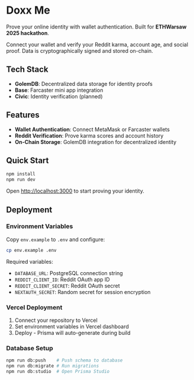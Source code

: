 # Doxx Me

Prove your online identity with wallet authentication. Built for **ETHWarsaw 2025 hackathon**.

Connect your wallet and verify your Reddit karma, account age, and social proof. Data is cryptographically signed and stored on-chain.

## Tech Stack

- **GolemDB**: Decentralized data storage for identity proofs
- **Base**: Farcaster mini app integration  
- **Civic**: Identity verification (planned)

## Features

- **Wallet Authentication**: Connect MetaMask or Farcaster wallets
- **Reddit Verification**: Prove karma scores and account history  
- **On-Chain Storage**: GolemDB integration for decentralized identity

## Quick Start

```bash
npm install
npm run dev
```

Open [http://localhost:3000](http://localhost:3000) to start proving your identity.

## Deployment

### Environment Variables

Copy `env.example` to `.env` and configure:

```bash
cp env.example .env
```

Required variables:
- `DATABASE_URL`: PostgreSQL connection string
- `REDDIT_CLIENT_ID`: Reddit OAuth app ID
- `REDDIT_CLIENT_SECRET`: Reddit OAuth secret
- `NEXTAUTH_SECRET`: Random secret for session encryption

### Vercel Deployment

1. Connect your repository to Vercel
2. Set environment variables in Vercel dashboard
3. Deploy - Prisma will auto-generate during build

### Database Setup

```bash
npm run db:push    # Push schema to database
npm run db:migrate # Run migrations
npm run db:studio  # Open Prisma Studio
```

